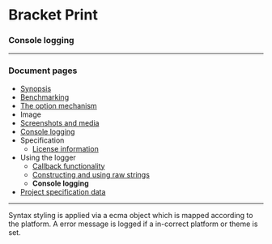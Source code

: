 # Bracket Print
### Console logging 

---
### Document pages
* [Synopsis](https://github.com/restarian/bracket_print/blob/master/docs/README.md)
* [Benchmarking](https://github.com/restarian/bracket_print/blob/master/docs/benchmarks.md)
* [The option mechanism](https://github.com/restarian/bracket_print/blob/master/docs/options.md)
* Image
* [Screenshots and media](https://github.com/restarian/bracket_print/blob/master/docs/screenshot.md)
* [Console logging](https://github.com/restarian/bracket_print/blob/master/docs/style_map.md)
* Specification
  * [License information](https://github.com/restarian/bracket_print/blob/master/docs/specification/license.md)
* Using the logger
  * [Callback functionality](https://github.com/restarian/bracket_print/blob/master/docs/using_the_logger/as_callback.md)
  * [Constructing and using raw strings](https://github.com/restarian/bracket_print/blob/master/docs/using_the_logger/as_string.md)
  * **Console logging**
* [Project specification data](https://github.com/restarian/bracket_print/blob/master/docs/specification/specification.md)

---

Syntax styling is applied via a ecma object which is mapped according to the platform. A error message is logged if a in-correct platform or theme is set.

